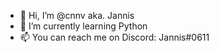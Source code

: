 - 👋 Hi, I’m @cnnv aka. Jannis
- 🌱 I’m currently learning Python
- 📫 You can reach me on Discord: Jannis#0611

<!---
cnnv/cnnv is a ✨ special ✨ repository because its `README.md` (this file) appears on your GitHub profile.
You can click the Preview link to take a look at your changes.
--->
